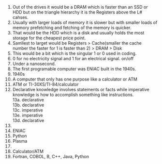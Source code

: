 1. Out of the drives it would be a DRAM which is faster than an SSD or HDD but on the triangle hierarchy it is the Registers above the L# cahses.   
2. Usually with larger loads of memory it is slower but with smaller loads of memory prefetching and fetching of the memory is quicker.  
3. That would be the HDD which is a disk and usually holds the most storage for the cheapest price point.  
4. Samllest to larget would be Registers > Cache(smaller the cache number the faster for 1 is faster than 2) > DRAM > Disk  
5. This would be a bit which is the singular 1 or 0 used in coding.  
6. 0 for no electricity signal and 1 for an electrical signal. on/off  
7. Under a nanosecond.  
8. The first programable computer was ENIAC built in the 1940s.  
9. 1940s  
10. A computer that only has one purpose like a calculator or ATM  
11. ATM or TI-30XS/TI-84/calculator
12. Declarative knowledge involves statements or facts while imperative knowledge is how to accomplish something like instructions.   
13a. declarative  
13b. declarative  
13c. imperative  
13e. imperative  
13d. declarative  
14. 
15. ENIAC  
16. Python  
17. Plasma  
18. 
19. Calculator/ATM  
20. Fortran, COBOL, B, C++, Java, Python  











